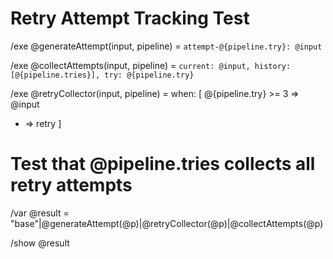 # Retry Attempt Tracking Test

/exe @generateAttempt(input, pipeline) = `attempt-@{pipeline.try}: @input`

/exe @collectAttempts(input, pipeline) = `current: @input, history: [@{pipeline.tries}], try: @{pipeline.try}`

/exe @retryCollector(input, pipeline) = when: [
  @{pipeline.try} >= 3 => @input
  * => retry
]

# Test that @pipeline.tries collects all retry attempts
/var @result = "base"|@generateAttempt(@p)|@retryCollector(@p)|@collectAttempts(@p)

/show @result